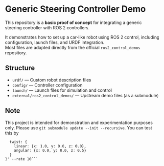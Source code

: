 # Generic Steering Controller Demo

This repository is a **basic proof of concept** for integrating a generic steering controller with ROS 2 controllers.

It demonstrates how to set up a car-like robot using ROS 2 control, including configuration, launch files, and URDF integration.  
Most files are adapted directly from the official `ros2_control_demos` repository.

## Structure

- `urdf/` — Custom robot description files
- `config/` — Controller configuration
- `launch/` — Launch files for simulation and control
- `external/ros2_control_demos/` — Upstream demo files (as a submodule)

## Note

This project is intended for demonstration and experimentation purposes only. Please use ```git submodule update --init --recursive```. 
You can test this by 
```ros2 topic pub /carlikebot_base_controller/reference geometry_msgs/msg/TwistStamped "{
  twist: {
    linear: {x: 1.0, y: 0.0, z: 0.0},
    angular: {x: 0.0, y: 0.0, z: 0.5}
  }
}" --rate 10```